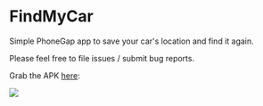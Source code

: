 FindMyCar
=========

Simple PhoneGap app to save your car's location and find it again.

Please feel free to file issues / submit bug reports.

Grab the APK [here](https://github.com/chmac/FindMyCar/blob/master/FindMyCar-debug.apk?raw=true):

<img src="http://chart.googleapis.com/chart?cht=qr&chs=200x200&choe=UTF-8&chld=H&chl=https://github.com/chmac/FindMyCar/blob/master/FindMyCar-debug.apk%3Fraw=true">
